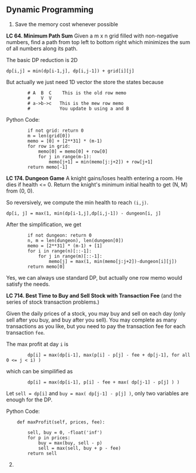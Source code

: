 ## Dynamic Programming

1. Save the memory cost whenever possible

**LC 64. Minimum Path Sum** Given a m x n grid filled with non-negative numbers, find a path from top left to bottom right which minimizes the sum of all numbers along its path.

The basic DP reduction is 2D
```
dp[i,j] = min(dp[i-1,j], dp[i,j-1]) + grid[i][j]
```
But actually we just need 1D vector the store the states because
```
        # A  B  C    This is the old row memo
        #    V  V
        # a->b->c   This is the mew row memo
        #           You update b using a and B
```

Python Code:
```
        if not grid: return 0
        m = len(grid[0])
        memo = [0] + [2**31] * (m-1)
        for row in grid:
            memo[0] = memo[0] + row[0]
            for j in range(m-1):
                memo[j+1] = min(memo[j:j+2]) + row[j+1]
        return memo[-1]
```

**LC 174. Dungeon Game**
A knight gains/loses health entering a room. He dies if health <= 0. Return the knight's minimum initial health to get (N, M) from (0, 0).

So reversively, we compute the min health to reach `(i,j)`.

```
dp[i, j] = max(1, min(dp[i-1,j],dp[i,j-1]) - dungeon[i, j] 
```

After the simplification, we get
```
        if not dungeon: return 0
        n, m = len(dungeon), len(dungeon[0])
        memo = [2**31] * (m-1) + [1]
        for i in range(n)[::-1]:
            for j in range(m)[::-1]:
                memo[j] = max(1, min(memo[j:j+2])-dungeon[i][j])
        return memo[0]
```
Yes, we can always use standard DP, but actually one row memo would satisfy the needs.

**LC 714. Best Time to Buy and Sell Stock with Transaction Fee** (and the series of stock transaction problems.)

Given the daily prices of a stock, you may buy and sell on each day (only sell after you buy, and buy after you sell).
You may complete as many transactions as you like, but you need to pay the transaction fee for each transaction `fee`.

The max profit at day `i` is
```
        dp[i] = max(dp[i-1], max(p[i] - p[j] - fee + dp[j-1], for all 0 <= j < i) ) 
```
which can be simpilified as
```
        dp[i] = max(dp[i-1], p[i] - fee + max( dp[j-1] - p[j] ) ) 
```
Let `sell = dp[i]` and `buy = max( dp[j-1] - p[j] )`, only two variables are enough for the DP.

Python Code:
```
    def maxProfit(self, prices, fee):

        sell, buy = 0, -float('inf')
        for p in prices:
            buy = max(buy, sell - p)
            sell = max(sell, buy + p - fee)
        return sell
```

2.
